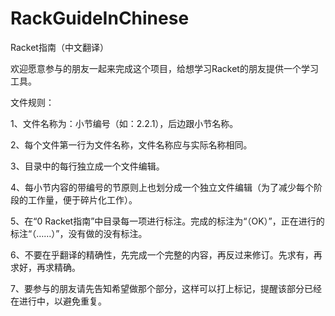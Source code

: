 # RackGuideInChinese
Racket指南（中文翻译）

欢迎愿意参与的朋友一起来完成这个项目，给想学习Racket的朋友提供一个学习工具。

文件规则：

1、文件名称为：小节编号（如：2.2.1），后边跟小节名称。

2、每个文件第一行为文件名称，文件名称应与实际名称相同。

3、目录中的每行独立成一个文件编辑。

4、每小节内容的带编号的节原则上也划分成一个独立文件编辑（为了减少每个阶段的工作量，便于碎片化工作）。

5、在“0 Racket指南”中目录每一项进行标注。完成的标注为“（OK）”，正在进行的标注“（……）”，没有做的没有标注。

6、不要在乎翻译的精确性，先完成一个完整的内容，再反过来修订。先求有，再求好，再求精确。

7、要参与的朋友请先告知希望做那个部分，这样可以打上标记，提醒该部分已经在进行中，以避免重复。
